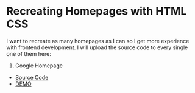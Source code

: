 # Recreating Homepages with HTML CSS

I want to recreate as many homepages as I can so I get more experience with frontend development. I will upload the source code to every single one of them here:

1. Google Homepage
- [Source Code](https://github.com/learn-webdevYT/Google-Homepage/edit/master/README.md)
- [DEMO](https://learn-webdevyt.github.io/Google-Homepage/)
